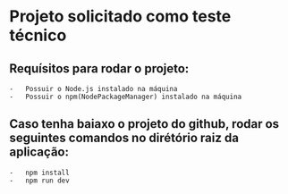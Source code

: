# Projeto solicitado como teste técnico

## Requísitos para rodar o projeto:
    -   Possuir o Node.js instalado na máquina
    -   Possuir o npm(NodePackageManager) instalado na máquina
## Caso tenha baiaxo o projeto do github, rodar os seguintes comandos no dirétório raiz da aplicação:
    -   npm install
    -   npm run dev